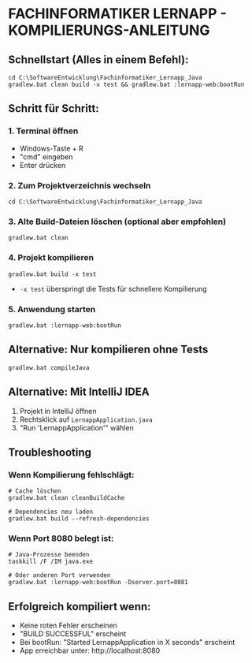 # FACHINFORMATIKER LERNAPP - KOMPILIERUNGS-ANLEITUNG

## Schnellstart (Alles in einem Befehl):
```batch
cd C:\SoftwareEntwicklung\Fachinformatiker_Lernapp_Java
gradlew.bat clean build -x test && gradlew.bat :lernapp-web:bootRun
```

## Schritt für Schritt:

### 1. Terminal öffnen
- Windows-Taste + R
- "cmd" eingeben
- Enter drücken

### 2. Zum Projektverzeichnis wechseln
```batch
cd C:\SoftwareEntwicklung\Fachinformatiker_Lernapp_Java
```

### 3. Alte Build-Dateien löschen (optional aber empfohlen)
```batch
gradlew.bat clean
```

### 4. Projekt kompilieren
```batch
gradlew.bat build -x test
```
- `-x test` überspringt die Tests für schnellere Kompilierung

### 5. Anwendung starten
```batch
gradlew.bat :lernapp-web:bootRun
```

## Alternative: Nur kompilieren ohne Tests
```batch
gradlew.bat compileJava
```

## Alternative: Mit IntelliJ IDEA
1. Projekt in IntelliJ öffnen
2. Rechtsklick auf `LernappApplication.java`
3. "Run 'LernappApplication'" wählen

## Troubleshooting

### Wenn Kompilierung fehlschlägt:
```batch
# Cache löschen
gradlew.bat clean cleanBuildCache

# Dependencies neu laden
gradlew.bat build --refresh-dependencies
```

### Wenn Port 8080 belegt ist:
```batch
# Java-Prozesse beenden
taskkill /F /IM java.exe

# Oder anderen Port verwenden
gradlew.bat :lernapp-web:bootRun -Dserver.port=8081
```

## Erfolgreich kompiliert wenn:
- Keine roten Fehler erscheinen
- "BUILD SUCCESSFUL" erscheint
- Bei bootRun: "Started LernappApplication in X seconds" erscheint
- App erreichbar unter: http://localhost:8080
